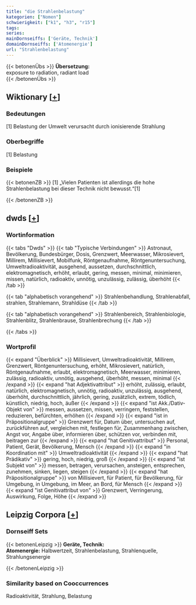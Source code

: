 ```yaml
---
title: "die Strahlenbelastung"
kategorien: ["Nomen"]
schwierigkeit: ["k1", "h3", "r15"]
tags:
series:
mainDornseiffs: ['Geräte, Technik']
domainDornseiffs: ['Atomenergie']
url: "Strahlenbelastung"
---
```


{{< betonenÜbs >}}
**Übersetzung:**  
exposure to radiation, radiant  load  
{{< /betonenÜbs >}}

## Wiktionary [[+](https://de.wiktionary.org/wiki/Strahlenbelastung)]

### Bedeutungen
[1] Belastung der Umwelt verursacht durch ionisierende Strahlung  

### Oberbegriffe
[1] Belastung  

### Beispiele
{{< betonenZB >}}
[1] „Vielen Patienten ist allerdings die hohe Strahlenbelastung bei dieser Technik nicht bewusst.“[1]  

{{< /betonenZB >}}


## dwds [[+](https://www.dwds.de/wb/Strahlenbelastung)]

### Wortinformation
{{< tabs "Dwds" >}}
{{< tab "Typische Verbindungen" >}}
Astronaut, Bevölkerung, Bundesbürger, Dosis, Grenzwert, Meerwasser, Mikrosievert, Millirem, Millisievert, Mobilfunk, Röntgenaufnahme, Röntgenuntersuchung, Umweltradioaktivität, ausgehend, aussetzen, durchschnittlich, elektromagnetisch, erhöht, erlaubt, gering, messen, minimal, minimieren, missen, natürlich, radioaktiv, unnötig, unzulässig, zulässig, überhöht
{{< /tab >}}

{{< tab "alphabetisch vorangehend" >}}
Strahlenbehandlung, Strahlenabfall, strahlen, Strahlemann, Strahldüse
{{< /tab >}}

{{< tab "alphabetisch vorangehend" >}}
Strahlenbereich, Strahlenbiologie, Strahlenblitz, Strahlenbrause, Strahlenbrechung
{{< /tab >}}

{{< /tabs >}}

### Wortprofil
{{< expand "Überblick" >}} Millisievert, Umweltradioaktivität, Millirem, Grenzwert, Röntgenuntersuchung, erhöht, Mikrosievert, natürlich, Röntgenaufnahme, erlaubt, elektromagnetisch, Meerwasser, minimieren, zulässig, radioaktiv, unnötig, ausgehend, überhöht, messen, minimal {{< /expand >}}
{{< expand "hat Adjektivattribut" >}} erhöht, zulässig, erlaubt, natürlich, elektromagnetisch, unnötig, radioaktiv, unzulässig, ausgehend, überhöht, durchschnittlich, jährlich, gering, zusätzlich, extrem, tödlich, künstlich, niedrig, hoch, äußer {{< /expand >}}
{{< expand "ist Akk./Dativ-Objekt von" >}} messen, aussetzen, missen, verringern, feststellen, reduzieren, befürchten, erhöhen {{< /expand >}}
{{< expand "ist in Präpositionalgruppe" >}} Grenzwert für, Datum über, untersuchen auf, zurückführen auf, vergleichen mit, festlegen für, Zusammenhang zwischen, Angst vor, Angabe über, informieren über, schützen vor, verbinden mit, beitragen zur {{< /expand >}}
{{< expand "hat Genitivattribut" >}} Personal, Patient, Gerät, Bevölkerung, Mensch {{< /expand >}}
{{< expand "in Koordination mit" >}} Umweltradioaktivität {{< /expand >}}
{{< expand "hat Prädikativ" >}} gering, hoch, niedrig, groß {{< /expand >}}
{{< expand "ist Subjekt von" >}} messen, betragen, verursachen, ansteigen, entsprechen, zunehmen, sinken, liegen, steigen {{< /expand >}}
{{< expand "hat Präpositionalgruppe" >}} von Millisievert, für Patient, für Bevölkerung, für Umgebung, in Umgebung, im Meer, an Bord, für Mensch {{< /expand >}}
{{< expand "ist Genitivattribut von" >}} Grenzwert, Verringerung, Auswirkung, Folge, Höhe {{< /expand >}}

## Leipzig Corpora [[+](https://corpora.uni-leipzig.de/en/res?word=Strahlenbelastung&corpusId=deu_newscrawl-public_2018)]

### Dornseiff Sets
{{< betonenLeipzig >}}
**Geräte, Technik:**  
**Atomenergie:** Halbwertzeit, Strahlenbelastung, Strahlenquelle, Strahlungsenergie  

{{< /betonenLeipzig >}}

### Similarity based on Cooccurrences
Radioaktivität, Strahlung, Belastung

